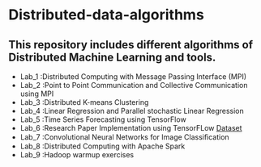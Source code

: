 # Distributed-data-algorithms
## This repository includes different algorithms of Distributed Machine Learning and tools.
* Lab_1 :Distributed Computing with Message Passing Interface (MPI)
* Lab_2 :Point to Point Communication and Collective Communication using MPI
* Lab_3 :Distributed K-means Clustering
* Lab_4 :Linear Regression and Parallel stochastic Linear Regression
* Lab_5 :Time Series Forecasting using TensorFlow
* Lab_6 :Research Paper Implementation using TensorFLow [Dataset](http://archive.ics.uci.edu/ml/datasets/pamap2+physical+activity+monitoring)
* Lab_7 :Convolutional Neural Networks for Image Classiﬁcation 
* Lab_8 :Distributed Computing with Apache Spark
* Lab_9 :Hadoop warmup exercises
